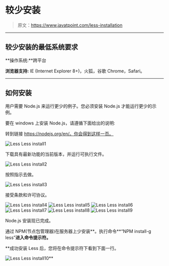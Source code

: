 # 较少安装

> 原文：<https://www.javatpoint.com/less-installation>

* * *

## 较少安装的最低系统要求

**操作系统:**跨平台

**浏览器支持:** IE (Internet Explorer 8+)，火狐，谷歌 Chrome，Safari。

* * *

## 如何安装

用户需要 Node.js 来运行更少的例子。您必须安装 Node.js 才能运行更少的示例。

要在 windows 上安装 Node.js，请遵循下面给出的说明:

转到链接 https://nodejs.org/en/。你会得到这样一页。

![Less Less install1](img/fd282f3658743a5defc25c7b0fec8d04.png)

下载具有最新功能的当前版本，并运行可执行文件。

![Less Less install2](img/3246c7c1f04ce1f1cd25697421d8e34e.png)

按照指示去做。

![Less Less install3](img/7896fc1d491bf4a38c88f5efdd697353.png)

接受条款和许可协议。

![Less Less install4](img/c8edb28f8a8f3cfc7ef4a7c8898c8a59.png) ![Less Less install5](img/acd2f49eafc2265a2d3f20c7f77406a7.png) ![Less Less install6](img/4e7c1b9043680ec0108b5b12040ef234.png) ![Less Less install7](img/5ef50a038c15178c95c2cd9d2125fab3.png) ![Less Less install8](img/6ce201848bc4d593413ac058caa59460.png) ![Less Less install9](img/a1359c25183d80b7aeed0c511aadc2c1.png)

Node.js 安装现已完成。

通过 NPM(节点包管理器)在服务器上少安装**。执行命令**“NPM install-g less”**进入命令提示符。**

 **成功安装 Less 后，您将在命令提示符下看到下面一行。

![Less Less install10](img/d5723e31ff4a912216dd47a1a1c90015.png)**